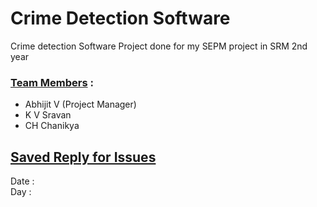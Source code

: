# Crime Detection Software
Crime detection Software Project done for my SEPM project in SRM 2nd year
### <ins>Team Members</ins> :
- Abhijit V (Project Manager)
- K V Sravan
- CH Chanikya

## <ins> Saved Reply for Issues </ins> 
Date : 
<br>
Day : 

